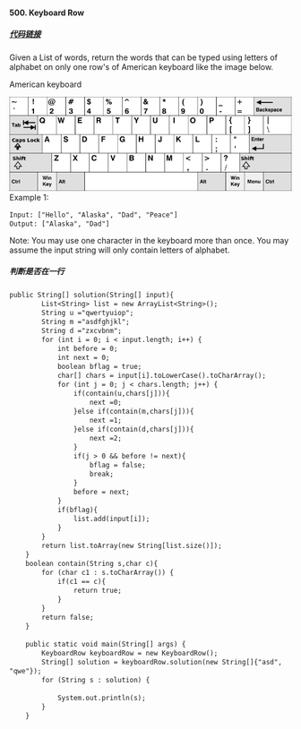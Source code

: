 #### 500. Keyboard Row

##### [代码链接](https://github.com/rensuperk/leetCodeStudy/blob/master/src/main/java/KeyboardRow.java)

Given a List of words, return the words that can be typed using letters of alphabet on only one row's of American keyboard like the image below.


American keyboard

![keyboard.png](../img/keyboard.png)
Example 1:
```
Input: ["Hello", "Alaska", "Dad", "Peace"]
Output: ["Alaska", "Dad"]
```
Note:
You may use one character in the keyboard more than once.
You may assume the input string will only contain letters of alphabet.


##### 判断是否在一行
```
public String[] solution(String[] input){
        List<String> list = new ArrayList<String>();
        String u ="qwertyuiop";
        String m ="asdfghjkl";
        String d ="zxcvbnm";
        for (int i = 0; i < input.length; i++) {
            int before = 0;
            int next = 0;
            boolean bflag = true;
            char[] chars = input[i].toLowerCase().toCharArray();
            for (int j = 0; j < chars.length; j++) {
                if(contain(u,chars[j])){
                    next =0;
                }else if(contain(m,chars[j])){
                    next =1;
                }else if(contain(d,chars[j])){
                    next =2;
                }
                if(j > 0 && before != next){
                    bflag = false;
                    break;
                }
                before = next;
            }
            if(bflag){
                list.add(input[i]);
            }
        }
        return list.toArray(new String[list.size()]);
    }
    boolean contain(String s,char c){
        for (char c1 : s.toCharArray()) {
            if(c1 == c){
                return true;
            }
        }
        return false;
    }

    public static void main(String[] args) {
        KeyboardRow keyboardRow = new KeyboardRow();
        String[] solution = keyboardRow.solution(new String[]{"asd", "qwe"});
        for (String s : solution) {

            System.out.println(s);
        }
    }
```